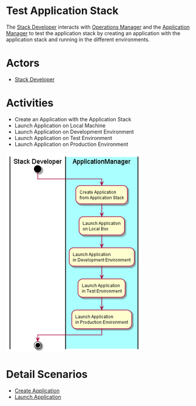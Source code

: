 # Test Application Stack

The [Stack Developer](../../Actors/StackDeveloper/README.md) interacts with [Operations Manager](../../OperationsManager/README.md)
and the [Application Manager](../../ApplicationManager/README.md) to test the application
stack by creating an application with the application stack and running in the different
environments.

# Actors

* [Stack Developer](../../Actors/StackDeveloper/README.md)

# Activities

* Create an Application with the Application Stack
* Launch Application on Local Machine
* Launch Application on Development Environment
* Launch Application on Test Environment
* Launch Application on Production Environment

![Image](Activities.png)

# Detail Scenarios

* [Create Application](../../ApplicationManager/CreateApplication/README.md)
* [Launch Application](../../ApplicationManager/LaunchApplication/README.md)

